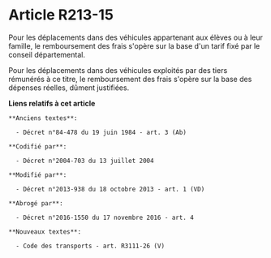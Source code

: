 # Article R213-15

Pour les déplacements dans des véhicules appartenant aux élèves ou à leur famille, le remboursement des frais s'opère sur la
base d'un tarif fixé par le conseil départemental. 

Pour les déplacements dans des véhicules exploités par des tiers rémunérés à ce titre, le remboursement des frais s'opère sur
la base des dépenses réelles, dûment justifiées.

**Liens relatifs à cet article**

	**Anciens textes**:

	  - Décret n°84-478 du 19 juin 1984 - art. 3 (Ab)

	**Codifié par**:

	  - Décret n°2004-703 du 13 juillet 2004

	**Modifié par**:

	  - Décret n°2013-938 du 18 octobre 2013 - art. 1 (VD)

	**Abrogé par**:

	  - Décret n°2016-1550 du 17 novembre 2016 - art. 4

	**Nouveaux textes**:

	  - Code des transports - art. R3111-26 (V)

